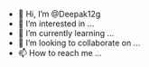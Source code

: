- 👋 Hi, I’m @Deepak12g
- 👀 I’m interested in ...
- 🌱 I’m currently learning ...
- 💞️ I’m looking to collaborate on ...
- 📫 How to reach me ...

<!---
Deepak12g/Deepak12g is a ✨ special ✨ repository because its `README.md` (this file) appears on your GitHub profile.
You can click the Preview link to take a look at your changes.
--->
